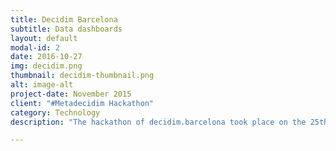 ```yaml
---
title: Decidim Barcelona
subtitle: Data dashboards
layout: default
modal-id: 2
date: 2016-10-27
img: decidim.png
thumbnail: decidim-thumbnail.png
alt: image-alt
project-date: November 2015
client: "#Metadecidim Hackathon"
category: Technology
description: "The hackathon of decidim.barcelona took place on the 25th and 26th of November 2016 in the Convent dels Àngels i Auditori del MACBA. It put the interested parties together, in order to work collaboratively on decidim.barcelona, the digital participation platform of the Barcelona Municipality. We have categorized the rejection messages to the proposals in the pla d’acció municipal (PAM) and put the relevant data in a visually accessible dashboard, including our own categorizations. The dashboard is accessible in http://decidim.collectivat.cat"

---
```

